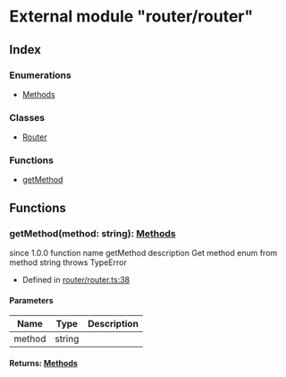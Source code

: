 # External module "router/router"


## Index

### Enumerations
* [Methods](../enums/_router_router_.methods.md)

### Classes
* [Router](../classes/_router_router_.router.md)

### Functions
* [getMethod](_router_router_.md#getmethod)

## Functions

### getMethod(method: string): [Methods](../enums/_router_router_.methods.md)
 since 1.0.0 function  name getMethod description 
Get method enum from method string throws TypeError
  
* Defined in [router/router.ts:38](https://github.com/igorzg/typeix/blob/master/src/router/router.ts#L38)


#### Parameters

| Name | Type | Description |
| ---- | ---- | ---- |
| method | string|  |

#### Returns: [Methods](../enums/_router_router_.methods.md)

